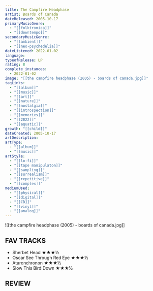 ```yaml
---
title: The Campfire Headphase
artist: Boards of Canada
dateReleased: 2005-10-17
primaryMusicGenre:
  - "[[folktronica]]"
  - "[[downtempo]]"
secondaryMusicGenre:
  - "[[ambient]]"
  - "[[neo-psychedelia]]"
dateListened: 2022-01-02
language:
typeofRelease: LP
rating: 8
complete_instances:
  - 2022-01-02
image: "[[the campfire headphase (2005) - boards of canada.jpg]]"
tagLinks:
  - "[[album]]"
  - "[[music]]"
  - "[[art]]"
  - "[[nature]]"
  - "[[nostalgia]]"
  - "[[introspection]]"
  - "[[memories]]"
  - "[[2022]]"
  - "[[aquatic]]"
growth: "[[child]]"
dateCreated: 2005-10-17
artDescription:
artType:
  - "[[album]]"
  - "[[music]]"
artStyle:
  - "[[lo-fi]]"
  - "[[tape manipulaton]]"
  - "[[sampling]]"
  - "[[surrealism]]"
  - "[[repetitive]]"
  - "[[complex]]"
mediumUsed:
  - "[[physical]]"
  - "[[digital]]"
  - "[[CD]]"
  - "[[vinyl]]"
  - "[[analog]]"
---
```

![[the campfire headphase (2005) - boards of canada.jpg]]
## FAV TRACKS

- Sherbet Head ★★★½
- Oscar See Through Red Eye ★★★½
- Ataronchronon ★★★½
- Slow This Bird Down ★★★½
## REVIEW

